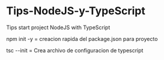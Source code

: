 # Tips-NodeJS-y-TypeScript
Tips start project NodeJS with TypeScript


npm init -y = creacion rapida del package.json para proyecto

tsc --init = Crea archivo de configuracion de typescript

